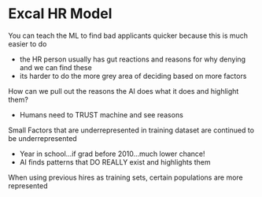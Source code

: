 # Excal HR Model

You can teach the ML to find bad applicants quicker because this is much easier to do
 - the HR person usually has gut reactions and reasons for why denying and we can find these
 - its harder to do the more grey area of deciding based on more factors

 How can we pull out the reasons the AI does what it does and highlight them?
 - Humans need to TRUST machine and see reasons


 Small Factors that are underrepresented in training dataset are continued to be underrepresented
 - Year in school...if grad before 2010...much lower chance!
 - AI finds patterns that DO REALLY exist and highlights them

 When using previous hires as training sets, certain populations are more represented
 

